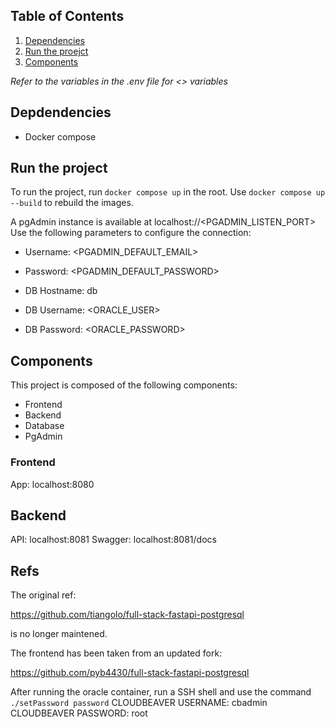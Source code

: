 ## Table of Contents
1. [Dependencies](#dependencies)
2. [Run the proejct](#run-the-project)
3. [Components](#components)

_Refer to the variables in the .env file for <> variables_

## Depdendencies
 - Docker compose

## Run the project
To run the project, run `docker compose up` in the root.
Use `docker compose up --build` to rebuild the images.


A pgAdmin instance is available at localhost://<PGADMIN_LISTEN_PORT>
Use the following parameters to configure the connection:
- Username: <PGADMIN_DEFAULT_EMAIL>
- Password: <PGADMIN_DEFAULT_PASSWORD>

- DB Hostname: db
- DB Username: <ORACLE_USER>
- DB Password: <ORACLE_PASSWORD>

## Components
This project is composed of the following components:

- Frontend
- Backend
- Database
- PgAdmin


### Frontend
App: localhost:8080

## Backend
API: localhost:8081
Swagger: localhost:8081/docs


## Refs

The original ref:

https://github.com/tiangolo/full-stack-fastapi-postgresql

is no longer maintened.

The frontend has been taken from an updated fork:

https://github.com/pyb4430/full-stack-fastapi-postgresql




After running the oracle container, run a SSH shell and use the command `./setPassword password`
CLOUDBEAVER USERNAME: cbadmin
CLOUDBEAVER PASSWORD: root
